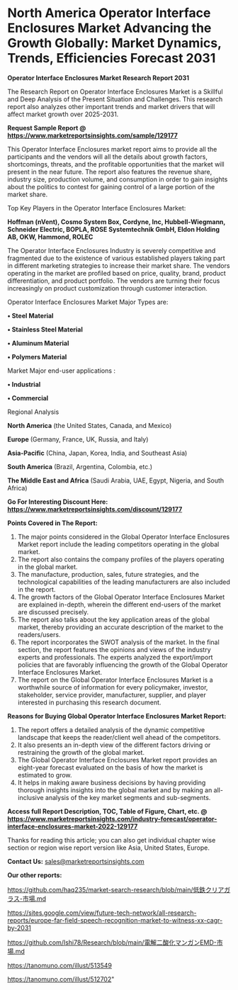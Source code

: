 # North America Operator Interface Enclosures Market Advancing the Growth Globally: Market Dynamics, Trends, Efficiencies Forecast 2031

<strong>Operator Interface Enclosures Market Research Report 2031</strong>

The Research Report on Operator Interface Enclosures Market is a Skillful and Deep Analysis of the Present Situation and Challenges. This research report also analyzes other important trends and market drivers that will affect market growth over 2025-2031.

<strong>Request Sample Report @ <a href=https://www.marketreportsinsights.com/sample/129177>https://www.marketreportsinsights.com/sample/129177</a></strong>

This Operator Interface Enclosures market report aims to provide all the participants and the vendors will all the details about growth factors, shortcomings, threats, and the profitable opportunities that the market will present in the near future. The report also features the revenue share, industry size, production volume, and consumption in order to gain insights about the politics to contest for gaining control of a large portion of the market share.

Top Key Players in the Operator Interface Enclosures Market:

<strong>Hoffman (nVent), Cosmo System Box, Cordyne, Inc, Hubbell-Wiegmann, Schneider Electric, BOPLA, ROSE Systemtechnik GmbH, Eldon Holding AB, OKW, Hammond, ROLEC</strong>

The Operator Interface Enclosures Industry is severely competitive and fragmented due to the existence of various established players taking part in different marketing strategies to increase their market share. The vendors operating in the market are profiled based on price, quality, brand, product differentiation, and product portfolio. The vendors are turning their focus increasingly on product customization through customer interaction.

Operator Interface Enclosures Market Major Types are:

<strong>• Steel Material

• Stainless Steel Material

• Aluminum Material

• Polymers Material</strong>

Market Major end-user applications :

<strong>• Industrial

• Commercial</strong>

Regional Analysis

</u><strong><b>North America</b></strong> (the United States, Canada, and Mexico)

<strong><b>Europe </b></strong>(Germany, France, UK, Russia, and Italy)

<strong><b>Asia-Pacific</b></strong> (China, Japan, Korea, India, and Southeast Asia)

<strong><b>South America</b></strong> (Brazil, Argentina, Colombia, etc.)

<strong><b>The Middle East and Africa</b></strong> (Saudi Arabia, UAE, Egypt, Nigeria, and South Africa)

<strong>Go For Interesting Discount Here: <a href=https://www.marketreportsinsights.com/discount/129177>https://www.marketreportsinsights.com/discount/129177</a></strong>

<strong>Points Covered in The Report:</strong>
<ol>
  <li>The major points considered in the Global Operator Interface Enclosures Market report include the leading competitors operating in the global market.</li>
  <li>The report also contains the company profiles of the players operating in the global market.</li>
  <li>The manufacture, production, sales, future strategies, and the technological capabilities of the leading manufacturers are also included in the report.</li>
  <li>The growth factors of the Global Operator Interface Enclosures Market are explained in-depth, wherein the different end-users of the market are discussed precisely.</li>
  <li>The report also talks about the key application areas of the global market, thereby providing an accurate description of the market to the readers/users.</li>
  <li>The report incorporates the SWOT analysis of the market. In the final section, the report features the opinions and views of the industry experts and professionals. The experts analyzed the export/import policies that are favorably influencing the growth of the Global Operator Interface Enclosures Market.</li>
  <li>The report on the Global Operator Interface Enclosures Market is a worthwhile source of information for every policymaker, investor, stakeholder, service provider, manufacturer, supplier, and player interested in purchasing this research document.</li>
</ol>
<strong>Reasons for Buying Global Operator Interface Enclosures Market Report:</strong>

<ol>
  <li>The report offers a detailed analysis of the dynamic competitive landscape that keeps the reader/client well ahead of the competitors.</li>
  <li>It also presents an in-depth view of the different factors driving or restraining the growth of the global market.</li>
  <li>The Global Operator Interface Enclosures Market report provides an eight-year forecast evaluated on the basis of how the market is estimated to grow.</li>
  <li>It helps in making aware business decisions by having providing thorough insights insights into the global market and by making an all-inclusive analysis of the key market segments and sub-segments.</li>
</ol>
<strong>Access full Report Description, TOC, Table of Figure, Chart, etc. @ <a href=https://www.marketreportsinsights.com/industry-forecast/operator-interface-enclosures-market-2022-129177>https://www.marketreportsinsights.com/industry-forecast/operator-interface-enclosures-market-2022-129177</a></strong>


Thanks for reading this article; you can also get individual chapter wise section or region wise report version like Asia, United States, Europe.

<strong>Contact Us:</strong>
sales@marketreportsinsights.com

<strong>Our other reports:</strong>

<a href=https://github.com/haq235/market-search-research/blob/main/低鉄クリアガラス-市場.md>https://github.com/haq235/market-search-research/blob/main/低鉄クリアガラス-市場.md</a>

<a href=https://sites.google.com/view/future-tech-network/all-research-reports/europe-far-field-speech-recognition-market-to-witness-xx-cagr-by-2031>https://sites.google.com/view/future-tech-network/all-research-reports/europe-far-field-speech-recognition-market-to-witness-xx-cagr-by-2031</a>

<a href=https://github.com/Ishi78/Research/blob/main/電解二酸化マンガンEMD-市場.md>https://github.com/Ishi78/Research/blob/main/電解二酸化マンガンEMD-市場.md</a>

<a href=https://tanomuno.com/illust/513549>https://tanomuno.com/illust/513549</a>

<a href=https://tanomuno.com/illust/512702>https://tanomuno.com/illust/512702</a>"
